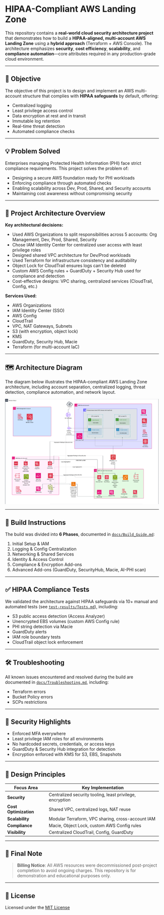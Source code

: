 # HIPAA-Compliant AWS Landing Zone

This repository contains a **real-world cloud security architecture project** that demonstrates how to build a **HIPAA-aligned, multi-account AWS Landing Zone** using a **hybrid approach** (Terraform + AWS Console). The architecture emphasizes **security**, **cost efficiency**, **scalability**, and **compliance automation**—core attributes required in any production-grade cloud environment.

---

## 🎯 Objective

The objective of this project is to design and implement an AWS multi-account structure that complies with **HIPAA safeguards** by default, offering:

- Centralized logging
- Least privilege access control
- Data encryption at rest and in transit
- Immutable log retention
- Real-time threat detection
- Automated compliance checks

---

## 💡 Problem Solved

Enterprises managing Protected Health Information (PHI) face strict compliance requirements. This project solves the problem of:

- Designing a secure AWS foundation ready for PHI workloads
- Enforcing compliance through automated checks
- Enabling scalability across Dev, Prod, Shared, and Security accounts
- Maintaining cost awareness without compromising security

---

## 🧱 Project Architecture Overview

**Key architectural decisions:**
- Used AWS Organizations to split responsibilities across 5 accounts: Org Management, Dev, Prod, Shared, Security
- Chose IAM Identity Center for centralized user access with least privilege roles
- Designed shared VPC architecture for Dev/Prod workloads
- Used Terraform for infrastructure consistency and auditability
- Object Lock for CloudTrail ensures logs can't be deleted
- Custom AWS Config rules + GuardDuty + Security Hub used for compliance and detection
- Cost-effective designs: VPC sharing, centralized services (CloudTrail, Config, etc.)

**Services Used:**
- AWS Organizations
- IAM Identity Center (SSO)
- AWS Config
- CloudTrail
- VPC, NAT Gateways, Subnets
- S3 (with encryption, object lock)
- KMS
- GuardDuty, Security Hub, Macie
- Terraform (for multi-account IaC)

---

## 🗺️ Architecture Diagram

The diagram below illustrates the HIPAA-compliant AWS Landing Zone architecture, including account separation, centralized logging, threat detection, compliance automation, and network layout.

![HIPAA Landing Zone Architecture](https://github.com/k4sth4/hipaa-landing-zone/blob/main/architecture/hipaa-landing-zone-architecture..png)

---

## 🚀 Build Instructions

The build was divided into **6 Phases**, documented in [`docs/Build_Guide.md`](https://github.com/k4sth4/hipaa-landing-zone/blob/main/docs/Build_Guide.md):
1. Initial Setup & IAM
2. Logging & Config Centralization
3. Networking & Shared Services
4. Identity & Access Control
5. Compliance & Encryption Add-ons
6. Advanced Add-ons (GuardDuty, SecurityHub, Macie, AI-PHI scan)

---

## ✅ HIPAA Compliance Tests

We validated the architecture against HIPAA safeguards via 10+ manual and automated tests (see [`test-results/Tests.md`](https://github.com/k4sth4/hipaa-landing-zone/blob/main/test-results/Tests.md)), including:
- S3 public access detection (Access Analyzer)
- Unencrypted EBS volumes (custom AWS Config rule)
- PHI string detection via Macie
- GuardDuty alerts
- IAM role boundary tests
- CloudTrail object lock enforcement

---

## 🛠 Troubleshooting

All known issues encountered and resolved during the build are documented in [`docs/Troubleshooting.md`](https://github.com/k4sth4/hipaa-landing-zone/blob/main/docs/Troubleshooting.md), including:
- Terraform errors
- Bucket Policy errors
- SCPs restrictions

---

## 🔐 Security Highlights

- Enforced MFA everywhere
- Least privilege IAM roles for all environments
- No hardcoded secrets, credentials, or access keys
- GuardDuty & Security Hub integration for detection
- Encryption enforced with KMS for S3, EBS, Snapshots

---

## 🧠 Design Principles

| Focus Area | Key Implementation |
|------------|--------------------|
| **Security** | Centralized security tooling, least privilege, encryption |
| **Cost Optimization** | Shared VPC, centralized logs, NAT reuse |
| **Scalability** | Modular Terraform, VPC sharing, cross-account IAM |
| **Compliance** | Macie, Object Lock, custom AWS Config rules |
| **Visibility** | Centralized CloudTrail, Config, GuardDuty |

---

## 📌 Final Note

> **Billing Notice**: All AWS resources were decommissioned post-project completion to avoid ongoing charges. This repository is for demonstration and educational purposes only.

---

## 📄 License

Licensed under the [MIT License](https://github.com/k4sth4/hipaa-landing-zone/blob/main/LICENSE)




